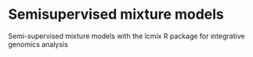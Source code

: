 # Semisupervised mixture models
Semi-supervised mixture models with the lcmix R package for integrative genomics analysis

